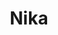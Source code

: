 ---
sw-dress-id: nika
sw-dress-collection-id: dream-away
sw-dress-name: &title Nika
sw-dress-producer: Boudoir Wedding by A. Pereverzeva
sw-dress-colors:
  - бял
  - слонова кост
  - тъмно сив
sw-dress-sizes: от XS до 6XL
sw-dress-model-size: L, слонова кост
sw-dress-price: 1360
sw-dress-description: &desc |-
  Класическа рокля с А-линия, но същевременно изключително лека и удобна, което я превръща в идеален вариант за всеки стил сватба. Роклята е уникална и заради плисираната си пола, ръкави-фенери и ръчно изработени дантелени елементи под формата на крила на раменете и гърба на роклята.   
  
  Възможни са леки промени по дизайна.
sw-dress-photos:
  - front
  - back
  - close

title: *title
description: *desc
layout: dress
image: /assets/images/dresses/nika-front-1280.JPG
permalink: /dresses/nika
---